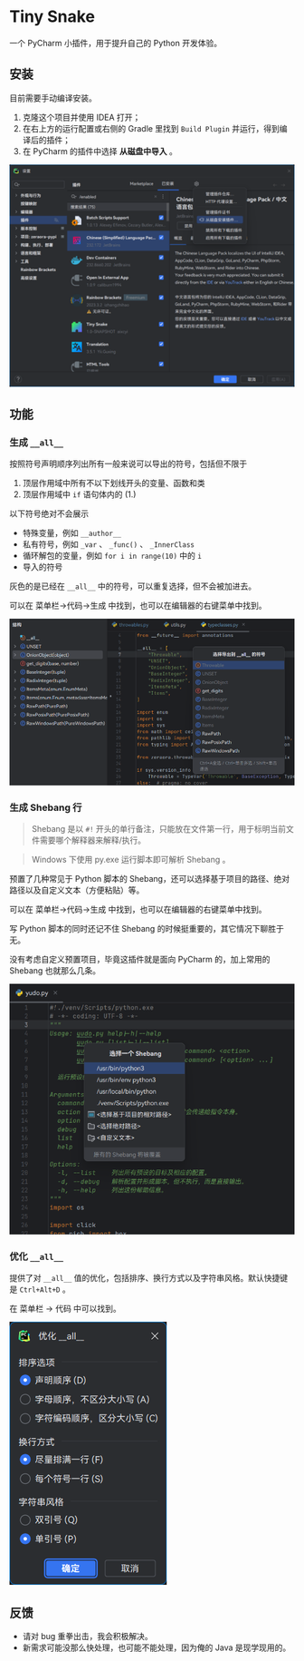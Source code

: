 # Tiny Snake

一个 PyCharm 小插件，用于提升自己的 Python 开发体验。

## 安装

目前需要手动编译安装。

1. 克隆这个项目并使用 IDEA 打开；
2. 在右上方的运行配置或右侧的 Gradle 里找到 `Build Plugin` 并运行，得到编译后的插件；
3. 在 PyCharm 的插件中选择 **从磁盘中导入** 。

![](./.img/installation.png)

## 功能

### 生成 `__all__`

按照符号声明顺序列出所有一般来说可以导出的符号，包括但不限于

1. 顶层作用域中所有不以下划线开头的变量、函数和类
2. 顶层作用域中 `if` 语句体内的 (1.)

以下符号绝对不会展示

- 特殊变量，例如 `__author__`
- 私有符号，例如 `_var` 、 `_func()` 、 `_InnerClass`
- 循环解包的变量，例如 `for i in range(10)` 中的 `i`
- 导入的符号

灰色的是已经在 `__all__` 中的符号，可以重复选择，但不会被加进去。

可以在 菜单栏->代码->生成 中找到，也可以在编辑器的右键菜单中找到。

![生成DunderAll的示意图](./.img/generate-dunder-all.png)

### 生成 Shebang 行

> Shebang 是以 `#!` 开头的单行备注，只能放在文件第一行，用于标明当前文件需要哪个解释器来解释/执行。

> Windows 下使用 py.exe 运行脚本即可解析 Shebang 。

预置了几种常见于 Python 脚本的 Shebang，还可以选择基于项目的路径、绝对路径以及自定义文本（方便粘贴）等。

可以在 菜单栏->代码->生成 中找到，也可以在编辑器的右键菜单中找到。

写 Python 脚本的同时还记不住 Shebang 的时候挺重要的，其它情况下聊胜于无。

没有考虑自定义预置项目，毕竟这插件就是面向 PyCharm 的，加上常用的 Shebang 也就那么几条。

![生成Shebang的示意图](./.img/generate-shebang.png)

### 优化 `__all__`

提供了对 `__all__` 值的优化，包括排序、换行方式以及字符串风格。默认快捷键是 `Ctrl+Alt+D` 。

在 菜单栏 -> 代码 中可以找到。

![优化DunderAll的示意图](./.img/optimize-dunder-all.png)

## 反馈

- 请对 bug 重拳出击，我会积极解决。
- 新需求可能没那么快处理，也可能不能处理，因为俺的 Java 是现学现用的。
